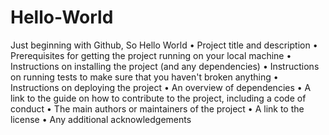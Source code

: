 # Hello-World
Just beginning with Github, So Hello World
•  Project title and description
 •  Prerequisites for getting the project running on your local machine
 •  Instructions on installing the project (and any dependencies)
 •  Instructions on running tests to make sure that you haven't broken anything
 •  Instructions on deploying the project
 •  An overview of dependencies
 •  A link to the guide on how to contribute to the project, including a code of conduct
 •  The main authors or maintainers of the project
 •  A link to the license
 •  Any additional acknowledgements
